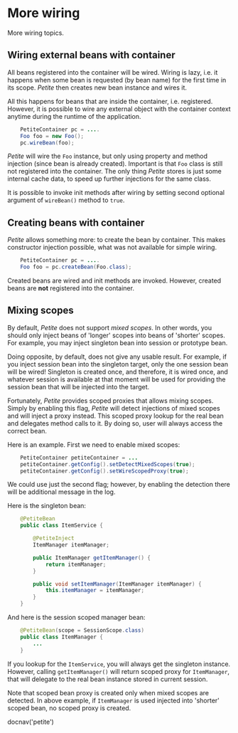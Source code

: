 # More wiring

More wiring topics.

## Wiring external beans with container

All beans registered into the container will be wired. Wiring is lazy,
i.e. it happens when some bean is requested (by bean name) for the first
time in its scope. *Petite* then creates new bean instance and wires it.

All this happens for beans that are inside the container, i.e.
registered. However, it is possible to wire any external object with the
container context anytime during the runtime of the application.

~~~~~ java
    PetiteContainer pc = ....
    Foo foo = new Foo();
    pc.wireBean(foo);
~~~~~

*Petite* will wire the `Foo` instance, but only using property and
method injection (since bean is already created). Important is that
`Foo` class is still not registered into the container. The only thing
*Petite* stores is just some internal cache data, to speed up further
injections for the same class.

It is possible to invoke init methods after wiring by setting second
optional argument of `wireBean()` method to `true`.

## Creating beans with container

*Petite* allows something more: to create the bean by container. This
makes constructor injection possible, what was not available for simple
wiring.

~~~~~ java
    PetiteContainer pc = ....
    Foo foo = pc.createBean(Foo.class);
~~~~~

Created beans are wired and init methods are invoked. However, created
beans are **not** registered into the container.

## Mixing scopes

By default, *Petite* does not support *mixed scopes*. In other words,
you should only inject beans of \'longer\' scopes into beans of
\'shorter\' scopes. For example, you may inject singleton bean into
session or prototype bean.

Doing opposite, by default, does not give any usable result. For
example, if you inject session bean into the singleton target, only the
one session bean will be wired! Singleton is created once, and
therefore, it is wired once, and whatever session is available at that
moment will be used for providing the session bean that will be injected
into the target.

Fortunately, *Petite* provides scoped proxies that allows mixing scopes.
Simply by enabling this flag, *Petite* will detect injections of mixed
scopes and will inject a proxy instead. This scoped proxy lookup for the
real bean and delegates method calls to it. By doing so, user will
always access the correct bean.

Here is an example. First we need to enable mixed scopes:

~~~~~ java
    PetiteContainer petiteContainer = ...
    petiteContainer.getConfig().setDetectMixedScopes(true);
    petiteContainer.getConfig().setWireScopedProxy(true);
~~~~~

We could use just the second flag; however, by enabling the detection
there will be additional message in the log.

Here is the singleton bean:

~~~~~ java
    @PetiteBean
    public class ItemService {

    	@PetiteInject
    	ItemManager itemManager;

    	public ItemManager getItemManager() {
    		return itemManager;
    	}

    	public void setItemManager(ItemManager itemManager) {
    		this.itemManager = itemManager;
    	}
    }
~~~~~

And here is the session scoped manager bean:

~~~~~ java
    @PetiteBean(scope = SessionScope.class)
    public class ItemManager {
    	...
    }
~~~~~

If you lookup for the `ItemService`, you will always get the singleton
instance. However, calling `getItemManager()` will return scoped proxy
for `ItemManager`, that will delegate to the real bean instance stored
in current session.

Note that scoped bean proxy is created only when mixed scopes are
detected. In above example, if `ItemManager` is used injected into
\'shorter\' scoped bean, no scoped proxy is created.

<js>docnav('petite')</js>